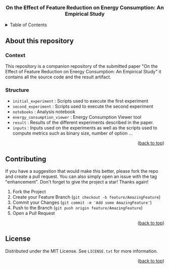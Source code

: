 <h3 align="center">On the Effect of Feature Reduction on Energy Consumption: An Empirical Study</h3>



<details>
  <summary>Table of Contents</summary>
  <ol>
    <li>
      <a href="#about-this-repository">About This Repository</a>
      <ul>
        <li><a href="#Context">Context</a></li>
        <li><a href="#Structure">Structure</a></li>
      </ul>
    </li>
    <li>
      <a href="#reproducing-experiments">Reproducing the experiments</a>
    </li>
    <li><a href="#contributing">Contributing</a></li>
    <li><a href="#license">License</a></li>
  </ol>
</details>

<!-- ABOUT THE PROJECT -->
## About this repository
### Context
This repository is a companion repository of the submitted paper "On the Effect of Feature Reduction on Energy Consumption: An Empirical Study" it contains all the source code and the result artifact.

### Structure
* ```initial_experiment``` : Scripts used to execute the first experiment
* ```second_experiment``` : Scripts used to execute the second experiment
* ```notebooks``` : Analysis notebook
* ```energy_consumption_viewer``` : Energy Consumption Viewer tool
* ```result``` : Results of the different experiments described in the paper.
* ```inputs``` : Inputs used on the experiments as well as the scripts used to compute metrics such as binary size, number of option ...
  
<p align="right">(<a href="#readme-top">back to top</a>)</p>


<!-- CONTRIBUTING -->
## Contributing

If you have a suggestion that would make this better, please fork the repo and create a pull request. You can also simply open an issue with the tag "enhancement".
Don't forget to give the project a star! Thanks again!

1. Fork the Project
2. Create your Feature Branch (`git checkout -b feature/AmazingFeature`)
3. Commit your Changes (`git commit -m 'Add some AmazingFeature'`)
4. Push to the Branch (`git push origin feature/AmazingFeature`)
5. Open a Pull Request

<p align="right">(<a href="#readme-top">back to top</a>)</p>



<!-- LICENSE -->
## License

Distributed under the MIT License. See `LICENSE.txt` for more information.

<p align="right">(<a href="#readme-top">back to top</a>)</p>